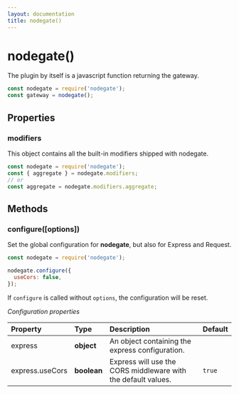 ```yaml
---
layout: documentation
title: nodegate()
---
```


# nodegate()

The plugin by itself is a javascript function returning the gateway.

```js
const nodegate = require('nodegate');
const gateway = nodegate();
```

## Properties

### modifiers

This object contains all the built-in modifiers shipped with nodegate.

```js
const nodegate = require('nodegate');
const { aggregate } = nodegate.modifiers;
// or
const aggregate = nodegate.modifiers.aggregate;
```

## Methods

### configure([options])

Set the global configuration for **nodegate**, but also for Express and Request.

```js
const nodegate = require('nodegate');

nodegate.configure({
  useCors: false,
});
```

If `configure` is called without `options`, the configuration will be reset.

_Configuration properties_

| Property        | Type      | Description                                                     | Default |
| :-------------- | :-------- | :-------------------------------------------------------------- | :------ |
| express         | **object**  | An object containing the express configuration.               |         |
| express.useCors | **boolean** | Express will use the CORS middleware with the default values. | `true`  |
